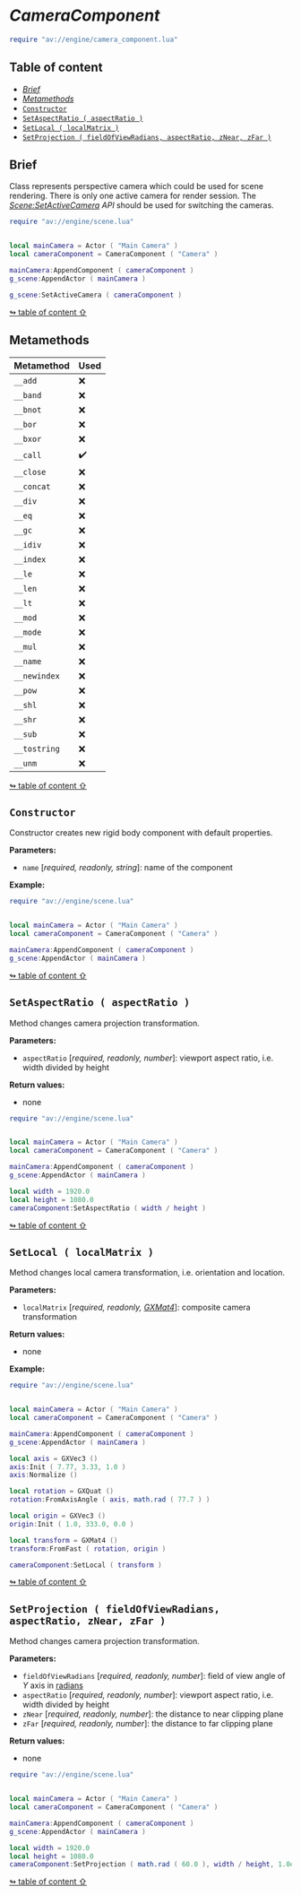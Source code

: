 # _CameraComponent_

```lua
require "av://engine/camera_component.lua"
```

## <a id="table-of-content">Table of content</a>

- [_Brief_](#brief)
- [_Metamethods_](#metamethods)
- [`Constructor`](#constructor)
- [`SetAspectRatio ( aspectRatio )`](#method-set-aspect-ratio)
- [`SetLocal ( localMatrix )`](#method-set-local)
- [`SetProjection ( fieldOfViewRadians, aspectRatio, zNear, zFar )`](#method-set-projection)

## <a id="brief">Brief</a>

Class represents perspective camera which could be used for scene rendering. There is only one active camera for render session. The [_Scene:SetActiveCamera_](./scene.md#method-set-active-camera) _API_ should be used for switching the cameras.

```lua
require "av://engine/scene.lua"


local mainCamera = Actor ( "Main Camera" )
local cameraComponent = CameraComponent ( "Camera" )

mainCamera:AppendComponent ( cameraComponent )
g_scene:AppendActor ( mainCamera )

g_scene:SetActiveCamera ( cameraComponent )
```

[↬ table of content ⇧](#table-of-content)

## <a id="metamethods">Metamethods</a>

Metamethod | Used
--- | ---
`__add` | ❌
`__band` | ❌
`__bnot` | ❌
`__bor` | ❌
`__bxor` | ❌
`__call` | ✔️
`__close` | ❌
`__concat` | ❌
`__div` | ❌
`__eq` | ❌
`__gc` | ❌
`__idiv` | ❌
`__index` | ❌
`__le` | ❌
`__len` | ❌
`__lt` | ❌
`__mod` | ❌
`__mode` | ❌
`__mul` | ❌
`__name` | ❌
`__newindex` | ❌
`__pow` | ❌
`__shl` | ❌
`__shr` | ❌
`__sub` | ❌
`__tostring` | ❌
`__unm` | ❌

[↬ table of content ⇧](#table-of-content)

## <a id="constructor">`Constructor`</a>

Constructor creates new rigid body component with default properties.

**Parameters:**

- `name` [_required, readonly, string_]: name of the component

**Example:**

```lua
require "av://engine/scene.lua"


local mainCamera = Actor ( "Main Camera" )
local cameraComponent = CameraComponent ( "Camera" )

mainCamera:AppendComponent ( cameraComponent )
g_scene:AppendActor ( mainCamera )
```

[↬ table of content ⇧](#table-of-content)

## <a id="method-set-aspect-ratio">`SetAspectRatio ( aspectRatio )`</a>

Method changes camera projection transformation.

**Parameters:**

- `aspectRatio` [_required, readonly, number_]: viewport aspect ratio, i.e. width divided by height

**Return values:**

- none

```lua
require "av://engine/scene.lua"


local mainCamera = Actor ( "Main Camera" )
local cameraComponent = CameraComponent ( "Camera" )

mainCamera:AppendComponent ( cameraComponent )
g_scene:AppendActor ( mainCamera )

local width = 1920.0
local height = 1080.0
cameraComponent:SetAspectRatio ( width / height )
```

[↬ table of content ⇧](#table-of-content)

## <a id="method-set-local">`SetLocal ( localMatrix )`</a>

Method changes local camera transformation, i.e. orientation and location.

**Parameters:**

- `localMatrix` [_required, readonly, [_GXMat4_](./gx-mat4.md)_]: composite camera transformation

**Return values:**

- none

**Example:**

```lua
require "av://engine/scene.lua"


local mainCamera = Actor ( "Main Camera" )
local cameraComponent = CameraComponent ( "Camera" )

mainCamera:AppendComponent ( cameraComponent )
g_scene:AppendActor ( mainCamera )

local axis = GXVec3 ()
axis:Init ( 7.77, 3.33, 1.0 )
axis:Normalize ()

local rotation = GXQuat ()
rotation:FromAxisAngle ( axis, math.rad ( 77.7 ) )

local origin = GXVec3 ()
origin:Init ( 1.0, 333.0, 0.0 )

local transform = GXMat4 ()
transform:FromFast ( rotation, origin )

cameraComponent:SetLocal ( transform )
```

[↬ table of content ⇧](#table-of-content)

## <a id="method-set-projection">`SetProjection ( fieldOfViewRadians, aspectRatio, zNear, zFar )`</a>

Method changes camera projection transformation.

**Parameters:**

- `fieldOfViewRadians` [_required, readonly, number_]: field of view angle of _Y_ axis in [radians](https://en.wikipedia.org/wiki/Radian)
- `aspectRatio` [_required, readonly, number_]: viewport aspect ratio, i.e. width divided by height
- `zNear` [_required, readonly, number_]: the distance to near clipping plane
- `zFar` [_required, readonly, number_]: the distance to far clipping plane

**Return values:**

- none

```lua
require "av://engine/scene.lua"


local mainCamera = Actor ( "Main Camera" )
local cameraComponent = CameraComponent ( "Camera" )

mainCamera:AppendComponent ( cameraComponent )
g_scene:AppendActor ( mainCamera )

local width = 1920.0
local height = 1080.0
cameraComponent:SetProjection ( math.rad ( 60.0 ), width / height, 1.0e-1, 1.0e+4 )
```

[↬ table of content ⇧](#table-of-content)
